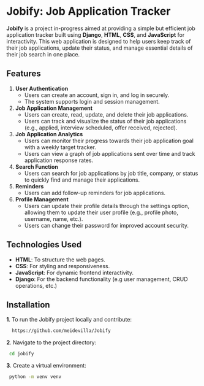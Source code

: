 
# Jobify: Job Application Tracker

**Jobify** is a project in-progress aimed at providing a simple but efficient job application tracker built using **Django**, **HTML**, **CSS**, and **JavaScript** for interactivity. This web application is designed to help users keep track of their job applications, update their status, and manage essential details of their job search in one place.

## Features

<ol>
  <li><strong>User Authentication</strong>
    <ul>
      <li>Users can create an account, sign in, and log in securely.</li>
      <li>The system supports login and session management.</li>
    </ul>
  </li>
  
  <li><strong>Job Application Management</strong>
    <ul>
      <li>Users can create, read, update, and delete their job applications.</li>
      <li>Users can track and visualize the status of their job applications (e.g., applied, interview scheduled, offer received, rejected).</li>
    </ul>
  </li>
  
  <li><strong>Job Application Analytics</strong>
    <ul>
      <li>Users can monitor their progress towards their job application goal with a weekly target tracker.</li>
      <li>Users can view a graph of job applications sent over time and track application response rates.</li>
    </ul>
  </li>
  
  <li><strong>Search Function</strong>
    <ul>
      <li>Users can search for job applications by job title, company, or status to quickly find and manage their applications.</li>
    </ul>
  </li>
  
  <li><strong>Reminders</strong>
    <ul>
      <li>Users can add follow-up reminders for job applications.</li>
    </ul>
  </li>
  
  <li><strong>Profile Management</strong>
    <ul>
      <li>Users can update their profile details through the settings option, allowing them to update their user profile (e.g., profile photo, username, name, etc.).</li>
      <li>Users can change their password for improved account security.</li>
    </ul>
  </li>
</ol>


## Technologies Used

- **HTML**: To structure the web pages.
- **CSS**: For styling and responsiveness.
- **JavaScript**: For dynamic frontend interactivity.
- **Django**: For the backend functionality (e.g user management, CRUD operations, etc.)




## Installation

**1**. To run the Jobify project locally and contribute:

```bash
  https://github.com/meidevilla/Jobify
```
**2**. Navigate to the project directory:
```bash
 cd jobify
```

**3**. Create a virtual environment:
```bash
 python -m venv venv
```

